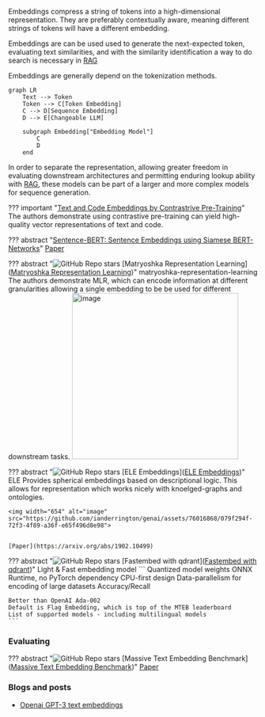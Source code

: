 Embeddings compress a string of tokens into a high-dimensional representation. They are preferably contextually aware, meaning different strings of tokens will have a different embedding.

Embeddings are can be used used to generate the next-expected token, evaluating text similarities, and with the similarity identification a way to do search is necessary in [RAG](../agents/rag.md)

Embeddings are generally depend on the tokenization methods. 

```mermaid
graph LR
    Text --> Token
    Token --> C[Token Embedding]
    C --> D[Sequence Embedding]
    D --> E[Changeable LLM]

    subgraph Embedding["Embedding Model"]
        C
        D
    end
```

In order to separate the representation, allowing greater freedom in evaluating downstream architectures and permitting enduring lookup ability with [RAG](../agents/rag.md), these models can be part of a larger and more complex models for sequence generation.

??? important "[Text and Code Embeddings by Contrastrive Pre-Training](https://cdn.openai.com/papers/Text_and_Code_Embeddings_by_Contrastive_Pre_Training.pdf)"
    The authors demonstrate using contrastive pre-training can yield high-quality vector representations of text and code. 

??? abstract "[Sentence-BERT: Sentence Embeddings using Siamese BERT-Networks](https://github.com/UKPLab/sentence-transformers/tree/master)"
    [Paper](https://arxiv.org/abs/1908.10084)


??? abstract "![GitHub Repo stars](https://badgen.net/github/stars/RAIVNLab/MRL) [Matryoshka Representation Learning]([Matryoshka Representation Learning](https://github.com/RAIVNLab/MRL))" matryoshka-representation-learning
    The authors demonstrate MLR, which can encode information at different granularities allowing a single embedding to be be used for different downstream tasks.
    <img width="336" alt="image" src="https://github.com/ianderrington/genai/assets/76016868/58bea190-459b-409d-b1ca-5f495ed8b30a">


??? abstract "![GitHub Repo stars](https://badgen.net/github/stars/bio-ontology-research-group/el-embeddings) [ELE Embeddings]([ELE Embeddings](https://github.com/bio-ontology-research-group/el-embeddings))"
    ELE Provides spherical embeddings based on descriptional logic. This allows for representation which works nicely with knoelged-graphs and ontologies.  
    
    <img width="654" alt="image" src="https://github.com/ianderrington/genai/assets/76016868/079f294f-72f3-4f89-a36f-e65f496d8e98">


    [Paper](https://arxiv.org/abs/1902.10499)

??? abstract "![GitHub Repo stars](https://badgen.net/github/stars/qdrant/fastembed) [Fastembed with qdrant]([Fastembed with qdrant](https://github.com/qdrant/fastembed))"
    Light & Fast embedding model
    ```
    Quantized model weights
    ONNX Runtime, no PyTorch dependency
    CPU-first design
    Data-parallelism for encoding of large datasets
    Accuracy/Recall

    Better than OpenAI Ada-002
    Default is Flag Embedding, which is top of the MTEB leaderboard
    List of supported models - including multilingual models
    ```


### Evaluating

??? abstract "![GitHub Repo stars](https://badgen.net/github/stars/embeddings-benchmark/mteb) [Massive Text Embedding Benchmark]([Massive Text Embedding Benchmark](https://github.com/embeddings-benchmark/mteb))"
    [Paper](https://arxiv.org/pdf/2210.07316.pdf)

### Blogs and posts
- [Openai GPT-3 text embeddings](https://medium.com/@nils_reimers/openai-gpt-3-text-embeddings-really-a-new-state-of-the-art-in-dense-text-embeddings-6571fe3ec9d9)

